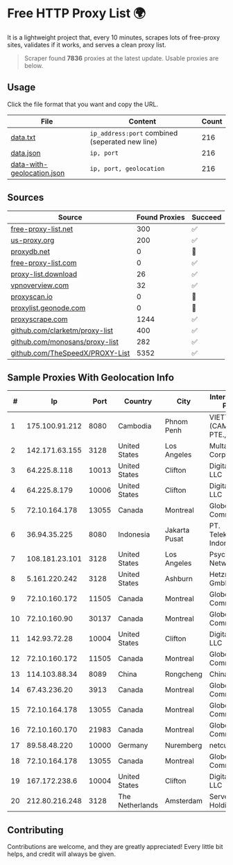 
# Free HTTP Proxy List 🌍

It is a lightweight project that, every 10 minutes, scrapes lots of free-proxy sites, validates if it works, and serves a clean proxy list.


> Scraper found **7836** proxies at the latest update. Usable proxies are below.

## Usage

Click the file format that you want and copy the URL.


|File|Content|Count|
|----|-------|-----|
|[data.txt](https://raw.githubusercontent.com/themiralay/Proxy-List-World/master/data.txt)|`ip_address:port` combined (seperated new line)|216|
|[data.json](https://raw.githubusercontent.com/themiralay/Proxy-List-World/master/data.json)|`ip, port`|216|
|[data-with-geolocation.json](https://raw.githubusercontent.com/themiralay/Proxy-List-World/master/data-with-geolocation.json)|`ip, port, geolocation`|216|

## Sources

|Source|Found Proxies|Succeed|
|------|-------------|-------|
|[free-proxy-list.net](https://free-proxy-list.net)|300|✅|
|[us-proxy.org](https://www.us-proxy.org)|200|✅|
|[proxydb.net](http://proxydb.net)|0|🚫|
|[free-proxy-list.com](https://free-proxy-list.com/?page=&port=&type%5B%5D=http&type%5B%5D=https&up_time=0&search=Search)|0|✅|
|[proxy-list.download](https://www.proxy-list.download/HTTP)|26|✅|
|[vpnoverview.com](https://vpnoverview.com/privacy/anonymous-browsing/free-proxy-servers)|32|✅|
|[proxyscan.io](https://www.proxyscan.io)|0|🚫|
|[proxylist.geonode.com](https://proxylist.geonode.com/api/proxy-list?limit=300&page=1&sort_by=lastChecked&sort_type=desc&protocols=http,https)|0|🚫|
|[proxyscrape.com](https://api.proxyscrape.com/v2/?request=displayproxies&protocol=http&timeout=10000&country=all&ssl=all&anonymity=all)|1244|✅|
|[github.com/clarketm/proxy-list](https://raw.githubusercontent.com/clarketm/proxy-list/master/proxy-list-raw.txt)|400|✅|
|[github.com/monosans/proxy-list](https://raw.githubusercontent.com/monosans/proxy-list/main/proxies/http.txt)|282|✅|
|[github.com/TheSpeedX/PROXY-List](https://raw.githubusercontent.com/TheSpeedX/PROXY-List/master/http.txt)|5352|✅|


## Sample Proxies With Geolocation Info

|#|Ip|Port|Country|City|Internet Service Provider|
|-|--|----|-------|----|-------------------------|
|1|175.100.91.212|8080|Cambodia|Phnom Penh|VIETTEL (CAMBODIA) PTE., LTD|
|2|142.171.63.155|3128|United States|Los Angeles|Multacom Corporation|
|3|64.225.8.118|10013|United States|Clifton|DigitalOcean, LLC|
|4|64.225.8.179|10006|United States|Clifton|DigitalOcean, LLC|
|5|72.10.164.178|13055|Canada|Montreal|GloboTech Communications|
|6|36.94.35.225|8080|Indonesia|Jakarta Pusat|PT. Telekomunikasi Indonesia|
|7|108.181.23.101|3128|United States|Los Angeles|Psychz Networks|
|8|5.161.220.242|3128|United States|Ashburn|Hetzner Online GmbH|
|9|72.10.160.172|11505|Canada|Montreal|GloboTech Communications|
|10|72.10.160.90|30137|Canada|Montreal|GloboTech Communications|
|11|142.93.72.28|10004|United States|Clifton|DigitalOcean, LLC|
|12|72.10.160.172|11505|Canada|Montreal|GloboTech Communications|
|13|114.103.88.34|8089|China|Rongcheng|Chinanet|
|14|67.43.236.20|3913|Canada|Montreal|GloboTech Communications|
|15|72.10.164.178|13055|Canada|Montreal|GloboTech Communications|
|16|72.10.160.170|21983|Canada|Montreal|GloboTech Communications|
|17|89.58.48.220|10000|Germany|Nuremberg|netcup GmbH|
|18|72.10.164.178|13055|Canada|Montreal|GloboTech Communications|
|19|167.172.238.6|10004|United States|Clifton|DigitalOcean, LLC|
|20|212.80.216.248|3128|The Netherlands|Amsterdam|Serverius Holding B.V.|



## Contributing

Contributions are welcome, and they are greatly appreciated! Every
little bit helps, and credit will always be given.


